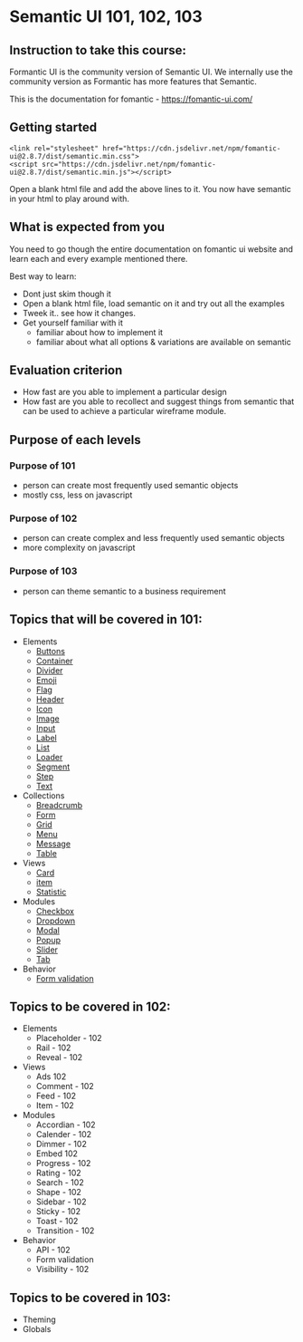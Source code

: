 # Semantic UI 101, 102, 103



## Instruction to take this course: 

Formantic UI is the community version of Semantic UI. We internally use the community version as Formantic has more features that Semantic. 

This is the documentation for fomantic - https://fomantic-ui.com/

## Getting started 

```
<link rel="stylesheet" href="https://cdn.jsdelivr.net/npm/fomantic-ui@2.8.7/dist/semantic.min.css">
<script src="https://cdn.jsdelivr.net/npm/fomantic-ui@2.8.7/dist/semantic.min.js"></script>
```
Open a blank html file and add the above lines to it. You now have semantic in your html to play around with. 

## What is expected from you
You need to go though the entire documentation on fomantic ui website and learn each and every example mentioned there. 

Best way to learn:

- Dont just skim though it
- Open a blank html file, load semantic on it and try out all the examples
- Tweek it.. see how it changes. 
- Get yourself familiar with it 
	- familiar about how to implement it
	- familiar about what all options & variations are available on semantic

## Evaluation criterion 

- How fast are you able to implement a particular design
- How fast are you able to recollect and suggest things from semantic that can be used to achieve a particular wireframe module. 

## Purpose of each levels 

### Purpose of 101 

- person can create most frequently used semantic objects
- mostly css, less on javascript

### Purpose of 102

- person can create complex and less frequently used semantic objects 
- more complexity on javascript

### Purpose of 103 

- person can theme semantic to a business requirement 

## Topics that will be covered in 101: 

- Elements 
	- [Buttons](https://fomantic-ui.com/elements/button.html)
	- [Container](https://fomantic-ui.com/elements/container.html) 
	- [Divider](https://fomantic-ui.com/elements/divider.html)
	- [Emoji](https://fomantic-ui.com/elements/emoji.html)
	- [Flag](https://fomantic-ui.com/elements/flag.html)
	- [Header](https://fomantic-ui.com/elements/header.html)
	- [Icon](https://fomantic-ui.com/elements/icon.html) 
	- [Image](https://fomantic-ui.com/elements/image.html) 
	- [Input](https://fomantic-ui.com/elements/input.html)
	- [Label](https://fomantic-ui.com/elements/label.html) 
	- [List](https://fomantic-ui.com/elements/list.html)
	- [Loader](https://fomantic-ui.com/elements/loader.html)
	- [Segment](https://fomantic-ui.com/elements/segment.html) 
	- [Step](https://fomantic-ui.com/elements/step.html)
	- [Text](https://fomantic-ui.com/elements/text.html)
- Collections 
	- [Breadcrumb](https://fomantic-ui.com/collections/breadcrumb.html)
	- [Form](https://fomantic-ui.com/collections/form.html)
	- [Grid](https://fomantic-ui.com/collections/grid.html) 
	- [Menu](https://fomantic-ui.com/collections/menu.html)
	- [Message](https://fomantic-ui.com/collections/message.html)
	- [Table](https://fomantic-ui.com/collections/table.html)
- Views 
	- [Card](https://fomantic-ui.com/views/card.html) 
	- [item](https://fomantic-ui.com/views/item.html)
	- [Statistic](https://fomantic-ui.com/views/statistic.html)
- Modules 
	- [Checkbox](https://fomantic-ui.com/modules/checkbox.html) 
	- [Dropdown](https://fomantic-ui.com/modules/dropdown.html) 
	- [Modal](https://fomantic-ui.com/modules/modal.html)
	- [Popup](https://fomantic-ui.com/modules/popup.html)
	- [Slider](https://fomantic-ui.com/modules/slider.html) 
	- [Tab](https://fomantic-ui.com/modules/tab.html)
- Behavior 
	- [Form validation](https://fomantic-ui.com/behaviors/form.html)

## Topics to be covered in 102: 

- Elements 
	- Placeholder - 102
	- Rail - 102
	- Reveal - 102
- Views 
	- Ads 102
	- Comment - 102
	- Feed - 102
	- Item - 102
- Modules 
	- Accordian - 102
	- Calender - 102 
	- Dimmer - 102
	- Embed 102
	- Progress - 102
	- Rating - 102
	- Search - 102
	- Shape - 102
	- Sidebar - 102
	- Sticky - 102 
	- Toast - 102
	- Transition - 102
- Behavior 
	- API - 102
	- Form validation
	- Visibility - 102

## Topics to be covered in 103: 

- Theming 
- Globals
